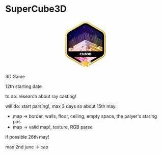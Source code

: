 # SuperCube3D
<div align="center">
  
<a href="https://github.com/simon-zerisenay/SuperCube3D">![42 Badge](https://github.com/mcombeau/mcombeau/blob/main/42_badges/cub3dm.png)</a>

  </div>
3D Game 


12th starting date

to do:
  research about ray casting!

will do:
  start parsing!, max 3 days so about 15th may.
  - map -> border, walls, floor, ceiling, empty space, the palyer's staring pos
  - map -> valid map!, texture, RGB parse



if possible 26th may!

max 2nd june -> cap
